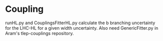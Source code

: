 # Coupling
runHL.py and CouplingsFitterHL.py calculate the b branching uncertainty for the LHC-HL for a given width uncertainty. Also 
need GenericFitter.py in Aram's tlep-couplings repository.
